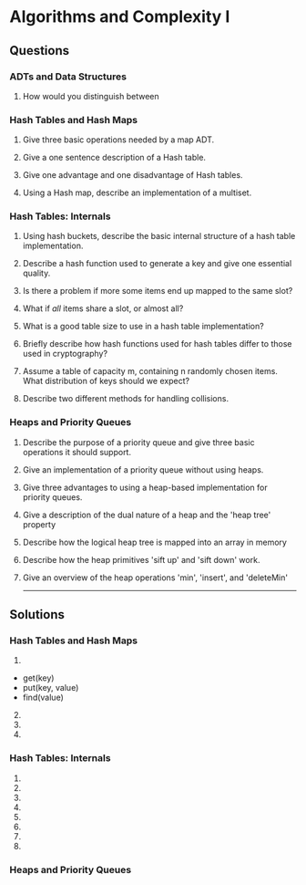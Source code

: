 # Algorithms and Complexity I #

## Questions ##

### ADTs and Data Structures ###

1. How would you distinguish between 

### Hash Tables and Hash Maps ###

1. Give three basic operations needed by a map ADT.

2. Give a one sentence description of a Hash table.

3. Give one advantage and one disadvantage of Hash tables.

4. Using a Hash map, describe an implementation of a multiset.


### Hash Tables: Internals ###

1. Using hash buckets, describe the basic internal structure of a hash table implementation.

2. Describe a hash function used to generate a key and give one essential quality. 

3. Is there a problem if more some items end up mapped to the same slot? 

4. What if *all* items share a slot, or almost all?

5. What is a good table size to use in a hash table implementation?

6. Briefly describe how hash functions used for hash tables differ to those used in cryptography?

7. Assume a table of capacity m, containing n randomly chosen items. What distribution of keys should we expect?

8. Describe two different methods for handling collisions.

### Heaps and Priority Queues ###

1. Describe the purpose of a priority queue and give three basic operations it should support.

2. Give an implementation of a priority queue without using heaps.

3. Give three advantages to using a heap-based implementation for priority queues.

4. Give a description of the dual nature of a heap and the 'heap tree' property

5. Describe how the logical heap tree is mapped into an array in memory

6. Describe how the heap primitives 'sift up' and 'sift down' work.

7. Give an overview of the heap operations 'min', 'insert', and 'deleteMin'

    *     *     *     *     *


## Solutions ##

### Hash Tables and Hash Maps ###

1. 
  - get(key)
  - put(key, value)
  - find(value)

2.

3.

4.


### Hash Tables: Internals ###

1.
2.
3.
4.
5.
6.
7.
8.


### Heaps and Priority Queues ###

